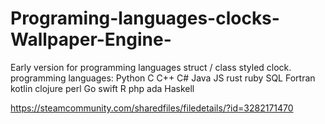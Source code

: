 # Programing-languages-clocks-Wallpaper-Engine-

Early version for programming languages struct / class styled clock.
programming languages:
Python
C
C++
C#
Java
JS
rust
ruby
SQL
Fortran
kotlin
clojure
perl
Go
swift
R
php
ada
Haskell
 
https://steamcommunity.com/sharedfiles/filedetails/?id=3282171470

 
